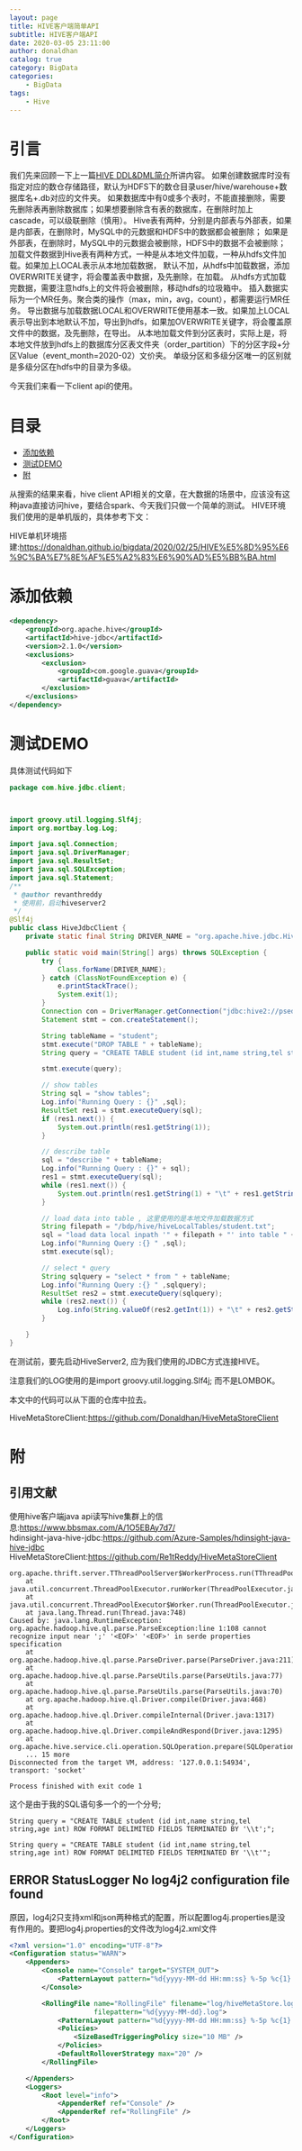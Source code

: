```yaml
---
layout: page
title: HIVE客户端简单API
subtitle: HIVE客户端API
date: 2020-03-05 23:11:00
author: donaldhan
catalog: true
category: BigData
categories:
    - BigData
tags:
    - Hive
---
```


# 引言
我们先来回顾一下上一篇[HIVE DDL&DML简介][]所讲内容。
如果创建数据库时没有指定对应的数仓存储路径，默认为HDFS下的数仓目录user/hive/warehouse+数据库名+.db对应的文件夹。
如果数据库中有0或多个表时，不能直接删除，需要先删除表再删除数据库；如果想要删除含有表的数据库，在删除时加上cascade，可以级联删除（慎用）。
Hive表有两种，分别是内部表与外部表，如果是内部表，在删除时，MySQL中的元数据和HDFS中的数据都会被删除；
如果是外部表，在删除时，MySQL中的元数据会被删除，HDFS中的数据不会被删除；
加载文件数据到Hive表有两种方式，一种是从本地文件加载，一种从hdfs文件加载。如果加上LOCAL表示从本地加载数据，
默认不加，从hdfs中加载数据，添加OVERWRITE关键字，将会覆盖表中数据，及先删除，在加载。
从hdfs方式加载完数据，需要注意hdfs上的文件将会被删除，移动hdfs的垃圾箱中。
插入数据实际为一个MR任务。聚合类的操作（max，min，avg，count），都需要运行MR任务。
导出数据与加载数据LOCAL和OVERWRITE使用基本一致。如果加上LOCAL表示导出到本地默认不加，导出到hdfs，如果加OVERWRITE关键字，将会覆盖原文件中的数据，及先删除，在导出。
从本地加载文件到分区表时，实际上是，将本地文件放到hdfs上的数据库分区表文件夹（order_partition）下的分区字段+分区Value（event_month=2020-02）文价夹。
单级分区和多级分区唯一的区别就是多级分区在hdfs中的目录为多级。

今天我们来看一下client api的使用。

[HIVE DDL&DML简介]:https://donaldhan.github.io/bigdata/2020/03/03/HIVE-DDL&DML%E7%AE%80%E4%BB%8B.html    "HIVE DDL&DML简介"

# 目录
* [添加依赖](#添加依赖)
* [测试DEMO](#测试demo)
* [附](#附)

从搜索的结果来看，hive client API相关的文章，在大数据的场景中，应该没有这种java直接访问hive，要结合spark、今天我们只做一个简单的测试。
HIVE环境我们使用的是单机版的，具体参考下文：

HIVE单机环境搭建:<https://donaldhan.github.io/bigdata/2020/02/25/HIVE%E5%8D%95%E6%9C%BA%E7%8E%AF%E5%A2%83%E6%90%AD%E5%BB%BA.html>   


# 添加依赖

```xml
<dependency>
    <groupId>org.apache.hive</groupId>
    <artifactId>hive-jdbc</artifactId>
    <version>2.1.0</version>
    <exclusions>
        <exclusion>
            <groupId>com.google.guava</groupId>
            <artifactId>guava</artifactId>
        </exclusion>
    </exclusions>
</dependency>
```
# 测试DEMO
具体测试代码如下

```java
package com.hive.jdbc.client;



import groovy.util.logging.Slf4j;
import org.mortbay.log.Log;

import java.sql.Connection;
import java.sql.DriverManager;
import java.sql.ResultSet;
import java.sql.SQLException;
import java.sql.Statement;
/**
 * @author revanthreddy
 * 使用前，启动hiveserver2
 */
@Slf4j
public class HiveJdbcClient {
	private static final String DRIVER_NAME = "org.apache.hive.jdbc.HiveDriver";

	public static void main(String[] args) throws SQLException {
		try {
			Class.forName(DRIVER_NAME);
		} catch (ClassNotFoundException e) {
			e.printStackTrace();
			System.exit(1);
		}
		Connection con = DriverManager.getConnection("jdbc:hive2://pseduoDisHadoop:10000/test", "hadoop", "123456");
		Statement stmt = con.createStatement();

		String tableName = "student";
		stmt.execute("DROP TABLE " + tableName);
		String query = "CREATE TABLE student (id int,name string,tel string,age int) ROW FORMAT DELIMITED FIELDS TERMINATED BY '\\t'";

		stmt.execute(query);

		// show tables
		String sql = "show tables";
		Log.info("Running Query : {}" ,sql);
		ResultSet res1 = stmt.executeQuery(sql);
		if (res1.next()) {
			System.out.println(res1.getString(1));
		}

		// describe table
		sql = "describe " + tableName;
		Log.info("Running Query : {}" + sql);
		res1 = stmt.executeQuery(sql);
		while (res1.next()) {
			System.out.println(res1.getString(1) + "\t" + res1.getString(2));
		}

		// load data into table , 这里使用的是本地文件加载数据方式
		String filepath = "/bdp/hive/hiveLocalTables/student.txt";
		sql = "load data local inpath '" + filepath + "' into table " + tableName;
		Log.info("Running Query :{} " ,sql);
		stmt.execute(sql);

		// select * query
		String sqlquery = "select * from " + tableName;
		Log.info("Running Query :{} " ,sqlquery);
		ResultSet res2 = stmt.executeQuery(sqlquery);
		while (res2.next()) {
			Log.info(String.valueOf(res2.getInt(1)) + "\t" + res2.getString(2));
		}

	}
}

```
在测试前，要先启动HiveServer2, 应为我们使用的JDBC方式连接HIVE。

注意我们的LOG使用的是import groovy.util.logging.Slf4j; 而不是LOMBOK。


本文中的代码可以从下面的仓库中拉去。

HiveMetaStoreClient:<https://github.com/Donaldhan/HiveMetaStoreClient>   



# 附
## 引用文献
使用hive客户端java api读写hive集群上的信息:<https://www.bbsmax.com/A/1O5EBAy7d7/>  
hdinsight-java-hive-jdbc:<https://github.com/Azure-Samples/hdinsight-java-hive-jdbc>  
HiveMetaStoreClient:<https://github.com/Re1tReddy/HiveMetaStoreClient>  


```
org.apache.thrift.server.TThreadPoolServer$WorkerProcess.run(TThreadPoolServer.java:286)
	at java.util.concurrent.ThreadPoolExecutor.runWorker(ThreadPoolExecutor.java:1149)
	at java.util.concurrent.ThreadPoolExecutor$Worker.run(ThreadPoolExecutor.java:624)
	at java.lang.Thread.run(Thread.java:748)
Caused by: java.lang.RuntimeException: org.apache.hadoop.hive.ql.parse.ParseException:line 1:108 cannot recognize input near ';' '<EOF>' '<EOF>' in serde properties specification
	at org.apache.hadoop.hive.ql.parse.ParseDriver.parse(ParseDriver.java:211)
	at org.apache.hadoop.hive.ql.parse.ParseUtils.parse(ParseUtils.java:77)
	at org.apache.hadoop.hive.ql.parse.ParseUtils.parse(ParseUtils.java:70)
	at org.apache.hadoop.hive.ql.Driver.compile(Driver.java:468)
	at org.apache.hadoop.hive.ql.Driver.compileInternal(Driver.java:1317)
	at org.apache.hadoop.hive.ql.Driver.compileAndRespond(Driver.java:1295)
	at org.apache.hive.service.cli.operation.SQLOperation.prepare(SQLOperation.java:204)
	... 15 more
Disconnected from the target VM, address: '127.0.0.1:54934', transport: 'socket'

Process finished with exit code 1

```


这个是由于我的SQL语句多一个的一个分号;
```
String query = "CREATE TABLE student (id int,name string,tel string,age int) ROW FORMAT DELIMITED FIELDS TERMINATED BY '\\t';";
```
```
String query = "CREATE TABLE student (id int,name string,tel string,age int) ROW FORMAT DELIMITED FIELDS TERMINATED BY '\\t'";
```

## ERROR StatusLogger No log4j2 configuration file found
原因，log4j2只支持xml和json两种格式的配置，所以配置log4j.properties是没有作用的。要把log4j.properties的文件改为log4j2.xml文件
```xml
<?xml version="1.0" encoding="UTF-8"?>
<Configuration status="WARN">
    <Appenders>
        <Console name="Console" target="SYSTEM_OUT">
            <PatternLayout pattern="%d{yyyy-MM-dd HH:mm:ss} %-5p %c{1}:%L - %m%n" />
        </Console>

        <RollingFile name="RollingFile" filename="log/hiveMetaStore.log"
                     filepattern="%d{yyyy-MM-dd}.log">
            <PatternLayout pattern="%d{yyyy-MM-dd HH:mm:ss} %-5p %c{1}:%L - %m%n" />
            <Policies>
                <SizeBasedTriggeringPolicy size="10 MB" />
            </Policies>
            <DefaultRolloverStrategy max="20" />
        </RollingFile>

    </Appenders>
    <Loggers>
        <Root level="info">
            <AppenderRef ref="Console" />
            <AppenderRef ref="RollingFile" />
        </Root>
    </Loggers>
</Configuration>

```